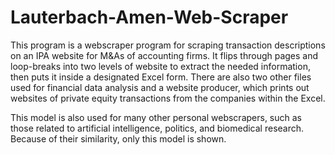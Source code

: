 # Lauterbach-Amen-Web-Scraper

This program is a webscraper program for scraping transaction descriptions on an IPA website for M&As of accounting firms. It flips through pages and loop-breaks into two levels of website to extract the needed information, then puts it inside a designated Excel form. There are also two other files used for financial data analysis and a website producer, which prints out websites of private equity transactions from the companies within the Excel.

This model is also used for many other personal webscrapers, such as those related to artificial intelligence, politics, and biomedical research. Because of their similarity, only this model is shown.
